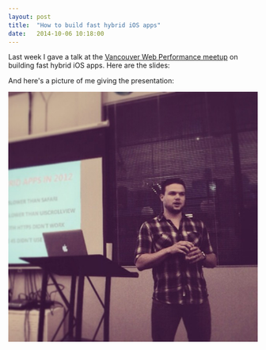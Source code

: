 ```yaml
---
layout: post
title:  "How to build fast hybrid iOS apps"
date:   2014-10-06 10:18:00
---
```


Last week I gave a talk at the [Vancouver Web Performance meetup](http://www.meetup.com/Vancouver-Web-Performance/events/206244922/) on building fast hybrid iOS apps. Here are the slides:

<script async class="speakerdeck-embed" data-id="8bc7ed302a5d01328ca832fecbd8e6ce" data-ratio="1.33333333333333" src="//speakerdeck.com/assets/embed.js"></script>

And here's a picture of me giving the presentation:

![Fast hybrid iOS apps presentation](/assets/images/articles/fast-hybrid-apps.jpg)

